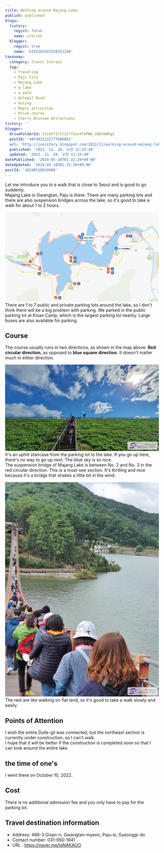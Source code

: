 ```yaml
---
title: Walking around Majang Lake.
publish: published
blogs:
  tistory:
    regist: false
    name: stories
  blogger:
    regist: true
    name: '5255262541558351240'
taxonomy:
  category: Travel Stories
  tag:
    - Traveling
    - Paju City
    - Majang Lake
    - a lake
    - a walk
    - Dulegil Road
    - Outing
    - Maple attraction
    - Drive course
    - Cherry Blossom Attractions
tistory: ''
blogger:
  driveFolderId: 1fxSP7Ifzt2t772nnYF4PW6_UQKU4DRgS
  postId: '4874831222777886882'
  url: 'http://junistory.blogspot.com/2022/11/walking-around-majang-lake.html'
  published: '2022. 11. 28. 오전 12:15:49'
  updated: '2022. 11. 28. 오전 12:15:49'
datePublished: '2024-05-18T01:32:29+09:00'
dateUpdated: '2024-05-18T01:32:29+09:00'
postId: '20240518019960'
---
```


Let me introduce you to a walk that is close to Seoul and is good to go suddenly.  
Majang Lake in Gwangtan, Paju is there. There are many parking lots and there are also suspension bridges across the lake, so it's good to take a walk for about 1 to 2 hours.

![Map of Majang Lake](images/2022-10-26-09-44-10.png)  
There are 1 to 7 public and private parking lots around the lake, so I don't think there will be a big problem with parking. We parked in the public parking lot at Kisan Camp, which is the largest parking lot nearby. Large buses are also available for parking.

## Course

The course usually runs in two directions, as shown in the map above: **Red circular direction**, as opposed to **blue square direction**. It doesn't matter much in either direction.

![Rise to the lake](./images/njo2_20221010_101855-01.jpeg)
It's an uphill staircase from the parking lot to the lake. If you go up here, there's no way to go up next. The blue sky is so nice.  
The suspension bridge of Majang Lake is between No. 2 and No. 3 in the red circular direction. This is a must-see section. It's thrilling and nice because it's a bridge that shakes a little bit in the wind.

![](./images/njo2_20221010_104137-01.jpeg)  
The rest are like walking on flat land, so it's good to take a walk slowly and easily.

## Points of Attention

I wish the entire Dulle-gil was connected, but the northeast section is currently under construction, so I can't walk.  
I hope that it will be better if the construction is completed soon so that I can look around the entire lake.

## the time of one's

I went there on October 10, 2022.

## Cost

There is no additional admission fee and you only have to pay for the parking lot.

## Travel destination information

- Address: 466-3 Gisan-ri, Gwangtan-myeon, Paju-si, Gyeonggi-do
- Contact number: 031-950-1941
- URL : https://naver.me/IgNAKAUO
